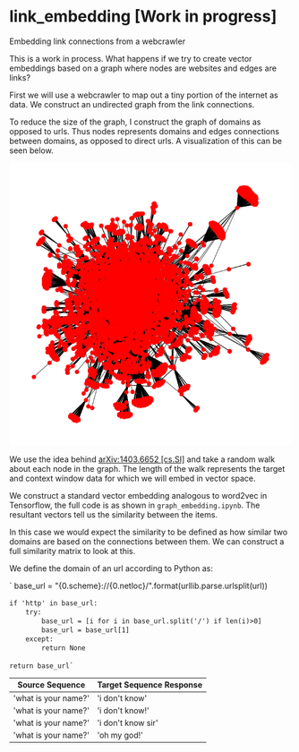 # link_embedding [Work in progress]
Embedding link connections from a webcrawler

This is a work in process. What happens if we try to create vector embeddings based on a graph where nodes are websites and edges are links?

First we will use a webcrawler to map out a tiny portion of the internet as data. We construct an undirected graph from the link connections. 

To reduce the size of the graph, I construct the graph of domains as opposed to urls. Thus nodes represents domains and edges connections between domains, as opposed to direct urls. A visualization of this can be seen below.

<p align="center">
<img src="./domain_graph_undirected.png">
</p>

We use the idea behind [arXiv:1403.6652 [cs.SI]](https://arxiv.org/abs/1403.6652) and take a random walk about each node in the graph. The length of the walk represents the target and context window data for which we will embed in vector space.

We construct a standard vector embedding analogous to word2vec in Tensorflow, the full code is as shown in `graph_embedding.ipynb`. The resultant vectors tell us the similarity between the items. 

In this case we would expect the similarity to be defined as how similar two domains are based on the connections between them. We can construct a full similarity matrix to look at this.

We define the domain of an url according to Python as: 

`
    base_url = \"{0.scheme}://{0.netloc}/\".format(urllib.parse.urlsplit(url))
    
    if 'http' in base_url:
        try:
            base_url = [i for i in base_url.split('/') if len(i)>0]
            base_url = base_url[1]
        except:
            return None
    
    return base_url`
    

Source Sequence| Target Sequence Response
---|--- |
'what is your name?'|'i don't know'
'what is your name?'|'i don't know!'
'what is your name?'|'i don't know sir'
'what is your name?'|'oh my god!'
